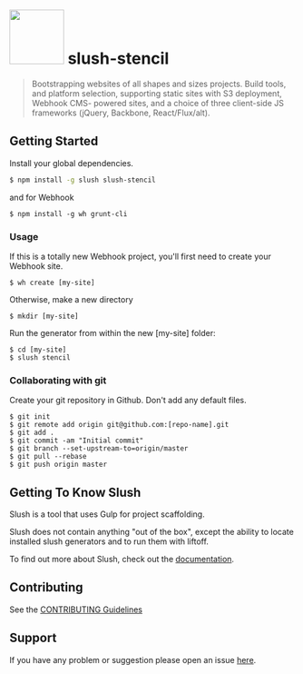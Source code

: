 # <img src="http://ronik-design.github.io/slush-stencil/img/stencil-logo.svg" height="96" width="96" > slush-stencil 



> Bootstrapping websites of all shapes and sizes projects. Build tools, and
  platform selection, supporting static sites with S3 deployment, Webhook CMS-
  powered sites, and a choice of three client-side JS frameworks (jQuery,
  Backbone, React/Flux/alt).

## Getting Started

Install your global dependencies.

```bash
$ npm install -g slush slush-stencil
```

and for Webhook

```shell
$ npm install -g wh grunt-cli
```

### Usage

If this is a totally new Webhook project, you'll first need to create your Webhook site.

```shell
$ wh create [my-site]
```

Otherwise, make a new directory

```shell
$ mkdir [my-site]
```

Run the generator from within the new [my-site] folder:

```shell
$ cd [my-site]
$ slush stencil
```

### Collaborating with git

Create your git repository in Github. Don't add any default files.

```shell
$ git init
$ git remote add origin git@github.com:[repo-name].git
$ git add .
$ git commit -am "Initial commit"
$ git branch --set-upstream-to=origin/master
$ git pull --rebase
$ git push origin master
```


## Getting To Know Slush

Slush is a tool that uses Gulp for project scaffolding.

Slush does not contain anything "out of the box", except the ability to locate installed slush generators and to run them with liftoff.

To find out more about Slush, check out the [documentation](https://github.com/klei/slush).

## Contributing

See the [CONTRIBUTING Guidelines](https://github.com/ronik-design/slush-website/blob/master/CONTRIBUTING.md)

## Support
If you have any problem or suggestion please open an issue [here](https://github.com/ronik-design/slush-website/issues).
